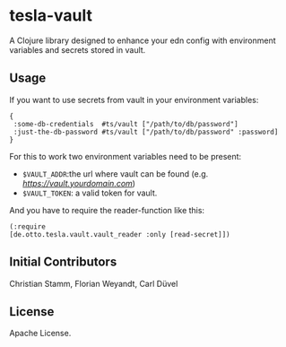 # tesla-vault

A Clojure library designed to enhance your edn config with environment variables and secrets stored in vault.

## Usage

If you want to use secrets from vault in your environment variables:

```edn
{
 :some-db-credentials  #ts/vault ["/path/to/db/password"]
 :just-the-db-password #ts/vault ["/path/to/db/password" :password] 
}
```

For this to work two environment variables need to be present:
* `$VAULT_ADDR`:the url where vault can be found (e.g.  _https://vault.yourdomain.com_)
* `$VAULT_TOKEN`: a valid token for vault.

And you have to require the reader-function like this:
```
(:require
[de.otto.tesla.vault.vault_reader :only [read-secret]])
```

## Initial Contributors

Christian Stamm, Florian Weyandt, Carl Düvel

## License
Apache License.
